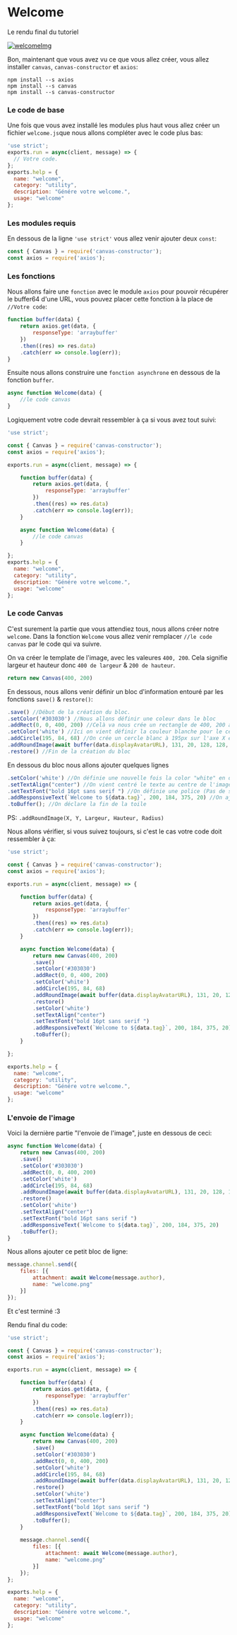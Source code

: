 # Welcome

Le rendu final du tutoriel

[![welcomeImg](https://cdn.discordapp.com/attachments/525291529124970502/528308020313063435/welcome-canvas.png)](https://github.com/Otaku17/canvas-center/blob/master/Tuto/_1/welcome.js)


Bon, maintenant que vous avez vu ce que vous allez créer, vous allez installer `canvas`, `canvas-constructor` et `axios`:
```
npm install --s axios
npm install --s canvas
npm install --s canvas-constructor
```
### Le code de base

Une fois que vous avez installé les modules plus haut vous allez créer un fichier `welcome.js`que nous allons compléter avec le code plus bas:

```js
'use strict';
exports.run = async(client, message) => {
  // Votre code.
};
exports.help = {
  name: "welcome",
  category: "utility",
  description: "Génére votre welcome.",
  usage: "welcome"
};
```

### Les modules requis

En dessous de la ligne `'use strict'` vous allez venir ajouter deux `const`:

```js
const { Canvas } = require('canvas-constructor');
const axios = require('axios');
```

### Les fonctions
Nous allons faire une `fonction` avec le module `axios` pour pouvoir récupérer le buffer64 d'une URL, vous pouvez placer cette fonction à la place de `//Votre code`:

```js
function buffer(data) {
    return axios.get(data, {
        responseType: 'arraybuffer'
    })
    .then((res) => res.data)
    .catch(err => console.log(err));
}
```

Ensuite nous allons construire une `fonction asynchrone` en dessous de la fonction `buffer`.

```js
async function Welcome(data) {
    //le code canvas  
}
```
Logiquement votre code devrait ressembler à ça si vous avez tout suivi:

```js
'use strict';

const { Canvas } = require('canvas-constructor');
const axios = require('axios');

exports.run = async(client, message) => {

    function buffer(data) {
        return axios.get(data, {
            responseType: 'arraybuffer'
        })
        .then((res) => res.data)
        .catch(err => console.log(err));
    }

    async function Welcome(data) {
        //le code canvas  
    }

};
exports.help = {
  name: "welcome",
  category: "utility",
  description: "Génére votre welcome.",
  usage: "welcome"
};
```

### Le code Canvas

C'est surement la partie que vous attendiez tous, nous allons créer notre `welcome`.
Dans la fonction `Welcome` vous allez venir remplacer `//le code canvas` par le code qui va suivre.

On va créer le template de l'image, avec les valeures `400, 200`. Cela signifie largeur et hauteur donc `400 de largeur` & `200 de hauteur`.

```js
return new Canvas(400, 200)
```

En dessous, nous allons venir définir un bloc d'information entouré par les fonctions `save()` & `restore()`:

```js
.save() //Début de la création du bloc.
.setColor('#303030') //Nous allons définir une coleur dans le bloc
.addRect(0, 0, 400, 200) //Celà va nous crée un rectangle de 400, 200 avec la couleur '#303030'
.setColor('white') //Ici on vient définir la couleur blanche pour le cercle qui se trouve derrière l'avatar
.addCircle(195, 84, 68) //On crée un cercle blanc à 195px sur l'axe X et 84px sur l'axe Y avec une taille de raduis de 68px
.addRoundImage(await buffer(data.displayAvatarURL), 131, 20, 128, 128, 64) //On ajoute l'avatar de l'user
.restore() //Fin de la création du bloc
```
En dessous du bloc nous allons ajouter quelques lignes

```js
.setColor('white') //On définie une nouvelle fois la color "white" en dehor du block pour la police du texte
.setTextAlign("center") //On vient centré le texte au centre de l'image
.setTextFont("bold 16pt sans serif ") //On définie une police (Pas de soucis cette police et compatible tout OS)
.addResponsiveText(`Welcome to ${data.tag}`, 200, 184, 375, 20) //On ajoute un petit text responsive pour évite les débordement
.toBuffer(); //On déclare la fin de la toile
```
PS: `.addRoundImage(X, Y, Largeur, Hauteur, Radius)`

Nous allons vérifier, si vous suivez toujours, si c'est le cas votre code doit ressembler à ça:
```js
'use strict';

const { Canvas } = require('canvas-constructor');
const axios = require('axios');

exports.run = async(client, message) => {

    function buffer(data) {
        return axios.get(data, {
            responseType: 'arraybuffer'
        })
        .then((res) => res.data)
        .catch(err => console.log(err));
    }

    async function Welcome(data) {
        return new Canvas(400, 200)
        .save()
        .setColor('#303030') 
        .addRect(0, 0, 400, 200)
        .setColor('white') 
        .addCircle(195, 84, 68) 
        .addRoundImage(await buffer(data.displayAvatarURL), 131, 20, 128, 128, 64)
        .restore()
        .setColor('white')
        .setTextAlign("center")
        .setTextFont("bold 16pt sans serif ")
        .addResponsiveText(`Welcome to ${data.tag}`, 200, 184, 375, 20)
        .toBuffer();
    }

};

exports.help = {
  name: "welcome",
  category: "utility",
  description: "Génére votre welcome.",
  usage: "welcome"
};
```

### L'envoie de l'image

Voici la dernière partie "l'envoie de l'image", juste en dessous de ceci:
```js
async function Welcome(data) {
    return new Canvas(400, 200)
    .save()
    .setColor('#303030') 
    .addRect(0, 0, 400, 200)
    .setColor('white') 
    .addCircle(195, 84, 68) 
    .addRoundImage(await buffer(data.displayAvatarURL), 131, 20, 128, 128, 64)
    .restore()
    .setColor('white')
    .setTextAlign("center")
    .setTextFont("bold 16pt sans serif ")
    .addResponsiveText(`Welcome to ${data.tag}`, 200, 184, 375, 20)
    .toBuffer();
}
```
Nous allons ajouter ce petit bloc de ligne:
```js
message.channel.send({
    files: [{
        attachment: await Welcome(message.author),
        name: "welcome.png"
    }]
});
```
Et c'est terminé :3

Rendu final du code:
```js
'use strict';

const { Canvas } = require('canvas-constructor');
const axios = require('axios');

exports.run = async(client, message) => {

    function buffer(data) {
        return axios.get(data, {
            responseType: 'arraybuffer'
        })
        .then((res) => res.data)
        .catch(err => console.log(err));
    }

    async function Welcome(data) {
        return new Canvas(400, 200)
        .save()
        .setColor('#303030') 
        .addRect(0, 0, 400, 200)
        .setColor('white') 
        .addCircle(195, 84, 68) 
        .addRoundImage(await buffer(data.displayAvatarURL), 131, 20, 128, 128, 64)
        .restore()
        .setColor('white')
        .setTextAlign("center")
        .setTextFont("bold 16pt sans serif ")
        .addResponsiveText(`Welcome to ${data.tag}`, 200, 184, 375, 20)
        .toBuffer();
    }
    
    message.channel.send({
        files: [{
            attachment: await Welcome(message.author),
            name: "welcome.png"
        }]
    });
};

exports.help = {
  name: "welcome",
  category: "utility",
  description: "Génére votre welcome.",
  usage: "welcome"
};
```
